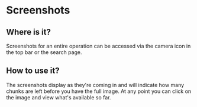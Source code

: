 # Screenshots

## Where is it?

Screenshots for an entire operation can be accessed via the camera icon in the top bar or the search page.

## How to use it?

The screenshots display as they're coming in and will indicate how many chunks are left before you have the full image. At any point you can click on the image and view what's available so far.

